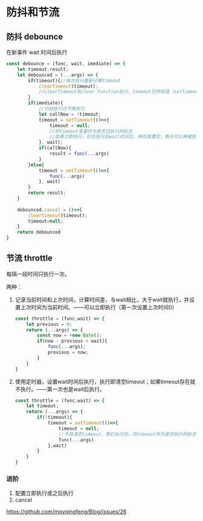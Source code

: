# 防抖和节流

## 防抖 debounce

在新事件 wait 时间后执行

```JavaScript
const debounce = (func, wait, imediate) => {
    let timeout,result;
    let debounced = (...args) => {
        if(timeout){//每次执行重新计算timeout
            clearTimeout(timeout);
            //clearTimeout仅clear function执行，timeout仍然有值（setTimeout返回定时器编号）
        }
        if(imediate){
            //已经执行过不再执行
            let callNow = !timeout;
            timeout = setTimeout(()=>{
                timeout = null; 
                //将timeout变量作为是否已执行的标志
                //如果立即执行，则在执行后wait时间后，再将其置空，表示可以再被执行
            }, wait);
            if(callNow){
                result = func(...args)
            }
        }else{
            timeout = setTimeout(()=>{
                func(...args)
            }, wait)
        }
        return result;
    }
    
    debounced.cancel = ()=>{
        clearTimeout(timeout);
        timeout=null;
    }
    return debounced
}
```

## 节流 throttle

每隔一段时间只执行一次。

两种：

1. 记录当前时间和上次时间，计算时间差，与wait相比，大于wait就执行，并设置上次时间为当前时间。——可以立即执行（第一次设置上次时间0）

    ```JavaScript
    const throttle = (func,wait) => {
        let previous = 0;
        return (...args) => {
            const now = +new Date();
            if(now - previous > wait){
                func(...args);
                previous = now;
            }
        }
    }
    ```

2. 使用定时器，设置wait时间后执行，执行即清空timeout；如果timeout存在就不执行。——第一次也是wait后执行。

    ```JavaScript
    const throttle = (func,wait) => {
        let timeout;
        return (...args) => {
            if(!timeout){
                timeout = setTimeout(()=>{
                    timeout = null;
                    //不用清空timeout，等它执行完。将timeout作为是否执行的标志
                    func(...args)
                },wait)
            }          
        }
    }
    ```

### 进阶

1. 配置立即执行或之后执行
2. cancel

<https://github.com/mqyqingfeng/Blog/issues/26>
